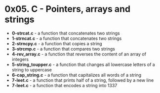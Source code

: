 <h1>0x05. C - Pointers, arrays and strings</h1>
<ul>
<li><b>0-strcat.c</b> - a function that concatenates two strings</li>
<li><b>1-strncat.c</b> - a function that concatenates two strings</li>
<li><b>2-strncpy.c</b> - a function that copies a string</li>
<li><b>3-strcmp.c</b> - a function that compares two strings</li>
<li><b>4-rev_array.c</b> - a function that reverses the content of an array of integers</li>
<li><b>5-string_toupper.c</b> - a function that changes all lowercase letters of a string to uppercase</li>
<li><b>6-cap_string.c</b> - a function that capitalizes all words of a string</li>
<li><b>7-leet.c</b> - a function that prints half of a string, followed by a new line</li>
<li><b>7-leet.c</b> - a function that encodes a string into 1337</li>
</ul>
